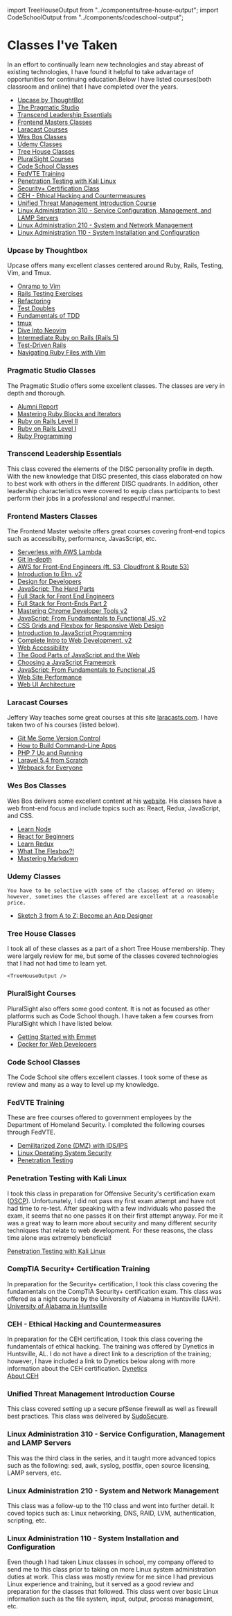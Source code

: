 import TreeHouseOutput from "../components/tree-house-output";
import CodeSchoolOutput from "../components/codeschool-output";

# Classes I've Taken

In an effort to continually learn new technologies and stay abreast of existing technologies, I have found it helpful to take advantage of opportunities for continuing education.Below I have listed courses(both classroom and online) that I have completed over the years.

* <a href='#upcase'>Upcase by ThoughtBot</a>
* <a href='#pragmaticstudio'>The Pragmatic Studio</a>
* <a href='#leadershipessentials'>Transcend Leadership Essentials</a>
* <a href='#frontend'>Frontend Masters Classes</a>
* <a href='#laracastsclasses'>Laracast Courses</a>
* <a href='#wesbos'>Wes Bos Classes</a>
* <a href='#udemy'>Udemy Classes</a>
* <a href='#treehouse'>Tree House Classes</a>
* <a href='#pluralsight'>PluralSight Courses</a>
* <a href='#codeschool'>Code School Classes</a>
* <a href='#fedvte'>FedVTE Training</a>
* <a href='#kali'>Penetration Testing with Kali Linux</a>
* <a href='#securityplus'>Security+ Certification Class</a>
* <a href='#ceh'>CEH - Ethical Hacking and Countermeasures</a>
* <a href='#unified'>Unified Threat Management Introduction Course</a>
* <a href='#linuxsteelpivot3'>Linux Administration 310 - Service Configuration, Management, and LAMP Servers</a>
* <a href='#linuxsteelpivot2'>Linux Administration 210 - System and Network Management</a>
* <a href='#linuxsteelpivot1'>Linux Administration 110 - System Installation and Configuration</a>

### <a name='upcase'></a>Upcase by Thoughtbox

Upcase offers many excellent classes centered around Ruby, Rails, Testing, Vim, and Tmux.

* <a href='https://thoughtbot.com/upcase/onramp-to-vim'>Onramp to Vim</a>
* <a href='https://thoughtbot.com/upcase/rails-testing-exercises'>Rails Testing Exercises</a>
* <a href='https://thoughtbot.com/upcase/refactoring'>Refactoring</a>
* <a href='https://thoughtbot.com/upcase/test-doubles'>Test Doubles</a>
* <a href='https://thoughtbot.com/upcase/fundamentals-of-tdd'>Fundamentals of TDD</a>
* <a href='https://thoughtbot.com/upcase/tmux'>tmux</a>
* <a href='https://thoughtbot.com/upcase/dive-into-neovim'>Dive Into Neovim</a>
* <a href='https://thoughtbot.com/upcase/intermediate-ruby-on-rails-five'>Intermediate Ruby on Rails (Rails 5)</a>
* <a href='https://thoughtbot.com/upcase/test-driven-rails'>Test-Driven Rails</a>
* <a href='https://thoughtbot.com/upcase/navigating-ruby-files-with-vim'>Navigating Ruby Files with Vim</a>

### <a name='pragmaticstudio'></a>Pragmatic Studio Classes

The Pragmatic Studio offers some excellent classes. The classes are very in depth and thorough.

* <a href='https://pragmaticstudio.com/alumni/josh-young-c7da'>Alumni Report</a>
* <a href='https://pragmaticstudio.com/ruby-blocks'>Mastering Ruby Blocks and Iterators</a>
* <a href='https://pragmaticstudio.com/rails-ii'>Ruby on Rails Level II</a>
* <a href='https://pragmaticstudio.com/rails'>Ruby on Rails Level I</a>
* <a href='https://pragmaticstudio.com/ruby'>Ruby Programming</a>

### <a name='leadershipessentials'></a>Transcend Leadership Essentials

This class covered the elements of the DISC personality profile in depth. With the new knowledge that DISC
presented, this class elaborated on how to best work with others in the different DISC quadrants. In addition,
other leadership characteristics were covered to equip class participants to best perform their jobs in a
professional and respectful manner.

### <a name='frontend'></a>Frontend Masters Classes

The Frontend Master website offers great courses covering front-end topics such as accessibilty, performance, JavasScript, etc.

* <a href='https://frontendmasters.com/courses/serverless-aws/'>Serverless with AWS Lambda</a>
* <a href='https://frontendmasters.com/courses/git-in-depth'>Git In-depth</a>
* <a href='https://frontendmasters.com/courses/aws-frontend-react/'>AWS for Front-End Engineers (ft. S3, Cloudfront & Route 53)</a>
* <a href='https://frontendmasters.com/courses/intro-elm/'>Introduction to Elm, v2</a>
* <a href='https://frontendmasters.com/courses/design-for-developers/'>Design for Developers</a>
* <a href='https://frontendmasters.com/courses/javascript-hard-parts/'>JavaScript: The Hard Parts</a>
* <a href='https://frontendmasters.com/courses/full-stack'>Full Stack for Front End Engineers</a>
* <a href='https://frontendmasters.com/courses/full-stack-v2'>Full Stack for Front-Ends Part 2</a>
* <a href='https://frontendmasters.com/courses/chrome-dev-tools-v2'>Mastering Chrome Developer Tools v2</a>
* <a href='https://frontendmasters.com/courses/js-fundamentals-functional-v2'>JavaScript: From Fundamentals to Functional JS, v2</a>
* <a href='https://frontendmasters.com/courses/css-grids-flexbox'>CSS Grids and Flexbox for Responsive Web Design</a>
* <a href='https://frontendmasters.com/courses/javascript-basics'>Introduction to JavaScript Programming</a>
* <a href='https://frontendmasters.com/courses/web-development-v2'>Complete Intro to Web Development, v2</a>
* <a href='https://frontendmasters.com/courses/web-accessibility'>Web Accessibility</a>
* <a href='https://frontendmasters.com/courses/good-parts-javascript-web'>The Good Parts of JavaScript and the Web</a>
* <a href='https://frontendmasters.com/courses/javascript-frameworks-showdown'>Choosing a JavaScript Framework</a>
* <a href='https://frontendmasters.com/courses/js-fundamentals-to-functional'>JavaScript: From Fundamentals to Functional JS</a>
* <a href='https://frontendmasters.com/courses/website-performance'>Web Site Performance</a>
* <a href='https://frontendmasters.com/courses/web-ui-architecture'>Web UI Architecture</a>

### <a name='laracastsclasses'></a>Laracast Courses

Jeffery Way teaches some great courses at this site <a href='http://laracasts.com'>laracasts.com</a>. I have taken two of his courses (listed below).

* <a href='https://laracasts.com/series/git-me-some-version-control'>Git Me Some Version Control</a>
* <a href='https://laracasts.com/series/how-to-build-command-line-apps-in-php'>How to Build Command-Line Apps</a>
* <a href='https://laracasts.com/series/php7-up-and-running'>PHP 7 Up and Running</a>
* <a href='https://laracasts.com/series/laravel-from-scratch-2017'>Laravel 5.4 from Scratch</a>
* <a href='https://laracasts.com/series/webpack-for-everyone'>Webpack for Everyone</a>

### <a name='wesbos'></a> Wes Bos Classes

Wes Bos delivers some excellent content at his <a href='http://wesbos.com/courses/'>website</a>. His classes have a web front-end focus and include topics such as: React, Redux, JavaScript, and CSS.

* <a href='https://learnnode.com'>Learn Node</a>
* <a href='https://reactforbeginners.com'>React for Beginners</a>
* <a href='https://learnredux.com'>Learn Redux</a>
* <a href='https://flexbox.io'>What The Flexbox?!</a>
* <a href='https://masteringmarkdown.com'>Mastering Markdown</a>

### <a name='udemy'></a>Udemy Classes

    You have to be selective with some of the classes offered on Udemy; however, sometimes the classes offered are excellent at a reasonable price.

* <a href='https://www.udemy.com/learnsketch3'>Sketch 3 from A to Z: Become an App Designer</a>

### <a name='treehouse'></a>Tree House Classes

I took all of these classes as a part of a short Tree House membership. They were largely review for me, but some of the classes covered technologies that I had not had time to learn yet.

    <TreeHouseOutput />

### <a name='pluralsight'></a>PluralSight Courses

PluralSight also offers some good content. It is not as focused as other platforms such as Code School though. I have taken a few courses from PluralSight which I have listed below.

* <a href='https://app.pluralsight.com/library/courses/emmet-getting-started/table-of-contents'>Getting Started with Emmet</a>
* <a href='https://app.pluralsight.com/library/courses/docker-web-development/table-of-contents'>Docker for Web Developers</a>

### <a name='codeschool'></a>Code School Classes

The Code School site offers excellent classes. I took some of these as review and many as a way to level up my knowledge.

<CodeSchoolOutput />

### <a name='fedvte'></a>FedVTE Training

These are free courses offered to government employees by the Department of Homeland Security. I completed the following courses through FedVTE.

* <a href='https://fedvte.usalearning.gov/pdf/FedVTE_Training_Catalog.pdf'>Demilitarized Zone (DMZ) with IDS/IPS</a>
* <a href='https://fedvte.usalearning.gov/pdf/FedVTE_Training_Catalog.pdf'>Linux Operating System Security</a>
* <a href='https://fedvte.usalearning.gov/pdf/FedVTE_Training_Catalog.pdf'>Penetration Testing</a>

### <a name='kali'></a>Penetration Testing with Kali Linux

I took this class in preparation for Offensive Security's certification exam (<a href='https://www.offensive-security.com/information-security-certifications/oscp-offensive-security-certified-professional/'>OSCP</a>). Unfortunately, I did not pass my first exam attempt and have not had time to re-test. After speaking with a few individuals who passed the exam, it seems that no one passes it on their first attempt anyway. For me it was a great way to learn more about security and many different security techniques that relate to web development. For these reasons, the class time alone was extremely beneficial!

<a href='https://www.offensive-security.com/information-security-training/penetration-testing-training-kali-linux/'>Penetration Testing with Kali Linux</a>

### <a name='securityplus'></a>CompTIA Security+ Certification Training
In preparation for the Security+ certification, I took this class covering the fundamentals on the CompTIA Security+ certification exam. This class was offered as a night course by the University of Alabama in Huntsville (UAH).
<a href='http://www.uah.edu/'>University of Alabama in Huntsville</a>

### <a name='ceh'></a>CEH - Ethical Hacking and Countermeasures

In preparation for the CEH certification, I took this class covering the fundamentals of ethical hacking. The training was offered by Dynetics in Huntsville, AL. I do not have a direct link to a description of the training; however, I have included a link to Dynetics below along with more information about the CEH certification.
<a href='http://www.dynetics.com/services/space/training'>Dynetics</a><br />
<a href='https://www.eccouncil.org/programs/certified-ethical-hacker-ceh/'>About CEH</a>

### <a name='unified'></a>Unified Threat Management Introduction Course

This class covered setting up a secure pfSense firewall as well as firewall best practices. This class was delivered by <a href='http://www.sudosecure.com'>SudoSecure</a>.

### <a name='linuxsteelpivot3'></a>Linux Administration 310 - Service Configuration, Management and LAMP Servers

This was the third class in the series, and it taught more advanced topics such as the following: sed, awk, syslog, postfix, open source licensing, LAMP servers, etc.

### <a name='linuxsteelpivot2'></a>Linux Administration 210 - System and Network Management

This class was a follow-up to the 110 class and went into further detail. It coved topics such as: Linux networking, DNS, RAID, LVM, authentication, scripting, etc.

### <a name='linuxsteelpivot1'></a>Linux Administration 110 - System Installation and Configuration

Even though I had taken Linux classes in school, my company offered to send me to this class prior to taking on more Linux system administration duties at work. This class was mostly review for me since I had previous Linux experience and training, but it served as a good review and preparation for the classes that followed. This class went over basic Linux information such as the file system, input, output, process management, etc.